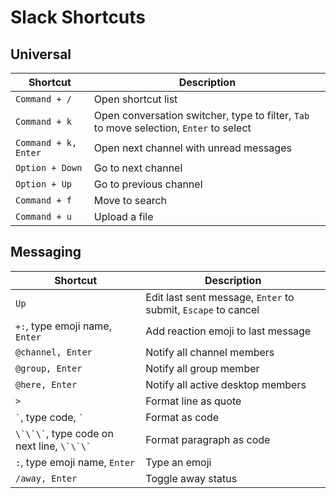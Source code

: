 # Slack Shortcuts

## Universal

| Shortcut             | Description                                                                            |
|----------------------|----------------------------------------------------------------------------------------|
| `Command + /`        | Open shortcut list                                                                     |
| `Command + k`        | Open conversation switcher, type to filter, `Tab` to move selection, `Enter` to select |
| `Command + k, Enter` | Open next channel with unread messages                                                 |
| `Option + Down`      | Go to next channel                                                                     |
| `Option + Up`        | Go to previous channel                                                                 |
| `Command + f`        | Move to search                                                                         |
| `Command + u`        | Upload a file                                                                          |

## Messaging

| Shortcut                                           | Description                                                   |
|----------------------------------------------------|---------------------------------------------------------------|
| `Up`                                               | Edit last sent message, `Enter` to submit, `Escape` to cancel |
| `+:`, type emoji name, `Enter`                     | Add reaction emoji to last message                            |
| `@channel, Enter`                                  | Notify all channel members                                    |
| `@group, Enter`                                    | Notify all group member                                       |
| `@here, Enter`                                     | Notify all active desktop members                             |
| `>`                                                | Format line as quote                                          |
| `` ` ``, type code, `` ` ``                        | Format as code                                                |
| `` \`\`\` ``, type code on next line, `` \`\`\` `` | Format paragraph as code                                      |
| `:`, type emoji name, `Enter`                      | Type an emoji                                                 |
| `/away, Enter`                                     | Toggle away status                                            |

